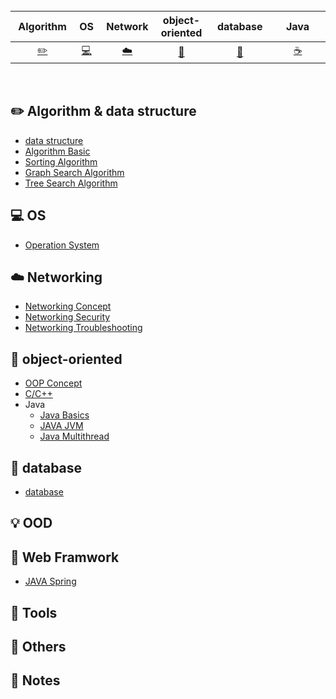 <br>

| &nbsp;Algorithm&nbsp; | OS | &nbsp;Network&nbsp;|object-oriented| &nbsp;&nbsp;database&nbsp;&nbsp;|&nbsp;&nbsp;&nbsp;Java&nbsp;&nbsp;&nbsp;|         OOD|Web Framwork| &nbsp;&nbsp;&nbsp;Tools&nbsp;&nbsp;&nbsp; |Others| &nbsp;&nbsp;&nbsp;My notes&nbsp;&nbsp;&nbsp; |
| :---: | :----: | :---: | :----: | :----: | :----: | :----: | :----: | :----: |:----: | :----: |
| [:pencil2:](#pencil2-Algorithm) | [:computer:](#computer-OS) | [:cloud:](#cloud-Network) | [:art:](#art-object-oriented) | [:floppy_disk:](#floppy_disk-database) |[:coffee:](#coffee-java)| [:bulb:](#bulb-OOD) |[:penguin:](#penguin-Web-Framwork)|[:wrench:](#wrench-Tools)| [:watermelon:](#watermelon-Others) |[:memo:](#memo-Notes)|

<br>

## :pencil2: Algorithm & data structure
- [data structure](https://github.com/JiaoZhang-Amanda/CS-interview/blob/master/Data%20Structure/Data%20Structure%20Q.md)
- [Algorithm Basic](https://github.com/JiaoZhang-Amanda/CS-interview/blob/master/Algorithm/Algorithm%20Q.md)
- [Sorting Algorithm](https://github.com/JiaoZhang-Amanda/CS-interview/blob/master/Algorithm/Sorting%20Coding.md)
- [Graph Search Algorithm](https://github.com/JiaoZhang-Amanda/CS-interview/blob/master/Algorithm/Graph%20Search%20Coding.md)
- [Tree Search Algorithm](https://github.com/JiaoZhang-Amanda/CS-interview/blob/master/Algorithm/Tree%20Coding.md)
## :computer: OS
- [Operation System](https://github.com/JiaoZhang-Amanda/CS-interview/blob/master/Operating%20System/OS%20Interview%20Q.md)
## :cloud: Networking
- [Networking Concept](https://github.com/JiaoZhang-Amanda/CS-interview/blob/master/Networking/Networking%20Concept%20Interview%20Q.md)
- [Networking Security](https://github.com/JiaoZhang-Amanda/CS-interview/blob/master/Networking/Networking%20Security%20Interview%20Q.md)
- [Networking Troubleshooting](https://github.com/JiaoZhang-Amanda/CS-interview/blob/master/Networking/Networking%20Troubleshoot%20Interview%20Q.md)
## :art: object-oriented
- [OOP Concept](https://github.com/JiaoZhang-Amanda/CS-interview/blob/master/Object-Oriented%20Programming/C%26C%2B%2B%20Interview%20Q.md)
- [C/C++](https://github.com/JiaoZhang-Amanda/CS-interview/blob/master/Object-Oriented%20Programming/C:C%2B%2B%20Interview%20Q.md)
- Java
  - [Java Basics](https://github.com/JiaoZhang-Amanda/CS-interview/blob/master/Object-Oriented%20Programming/JAVA_Basics.md)
  - [JAVA JVM](https://github.com/JiaoZhang-Amanda/CS-interview/blob/master/Object-Oriented%20Programming/JAVA_JVM.md)
  - [Java Multithread](https://github.com/JiaoZhang-Amanda/CS-interview/blob/master/Object-Oriented%20Programming/JAVA_Multithread.md)
## :floppy_disk: database
- [database](https://github.com/JiaoZhang-Amanda/CS-interview/blob/master/Database/Database%20Interview%20Q.md)
## :bulb: OOD
## :penguin: Web Framwork
- [JAVA Spring](https://github.com/JiaoZhang-Amanda/CS-interview/blob/master/Web%20Framwork/Java%20Spring.md)
## :wrench: Tools
## :watermelon: Others
## :memo: Notes
